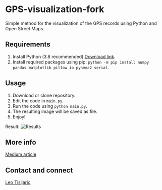 # GPS-visualization-fork
Simple method for the visualization of the GPS records using Python and Open Street Maps.

## Requirements
1. Install Python (3.8 recommended) [Download link](https://www.python.org/downloads/).
2. Install required packages using pip: `python -m pip install numpy pandas matplotlib pillow io pynmea2 serial`.

## Usage
1. Download or clone repository.
2. Edit the code in `main.py`.
3. Run the code using `python main.py`.
4. The resulting image will be saved as file.
5. Enjoy!

Result:
![Results](https://www.dropbox.com/s/x3v8p5wdcr7ulab/map.png?dl=0)

## More info
[Medium article](https://tisljaricleo.medium.com/simple-gps-data-visualization-using-python-and-open-street-maps-50f992e9b676)

## Contact and connect
[Leo Tisljaric](https://www.linkedin.com/in/leo-ti%C5%A1ljari%C4%87-28a56b123/)
